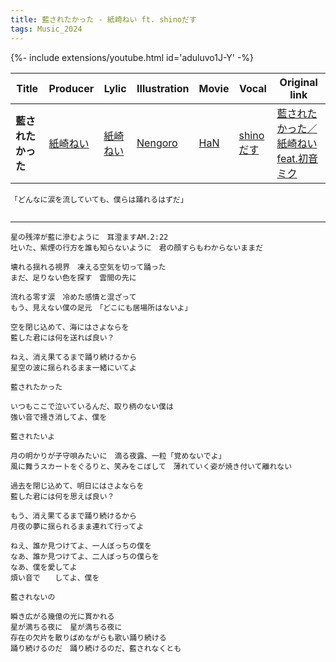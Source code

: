 ```yaml
---
title: 藍されたかった - 紙崎ねい ft. shinoだす
tags: Music_2024
--- 
```


<!--more-->

{%- include extensions/youtube.html id='aduluvo1J-Y' -%}

| Title | Producer | Lylic | Illustration | Movie | Vocal | Original link |
| --- | --- | --- | --- | --- | --- | --- |
|**藍されたかった** | [紙崎ねい](https://www.youtube.com/@kamisaki_nei)|[紙崎ねい](https://www.youtube.com/@kamisaki_nei) | [Nengoro](https://www.pixiv.net/users/17548864) | [HaN](https://twitter.com/HaN_MOVIE_) | [shinoだす](https://www.youtube.com/@iamsgra) | [藍されたかった／紙崎ねい feat.初音ミク](https://www.youtube.com/watch?v=GQMSWiBxXX0)

```
「どんなに涙を流していても、僕らは踊れるはずだ」
  
```

---

```
星の残滓が藍に滲むように　耳澄ますAM.2:22
吐いた、紫煙の行方を誰も知らないように　君の顔すらもわからないままだ

壊れる揺れる視界　凍える空気を切って踊った
まだ、足りない色を探す　雲間の先に

流れる零す涙　冷めた感情と混ざって
もう、見えない僕の足元　「どこにも居場所はないよ」

空を閉じ込めて、海にはさよならを
藍した君には何を送れば良い？

ねえ、消え果てるまで踊り続けるから
星空の波に揺られるまま一緒にいてよ

藍されたかった

いつもここで泣いているんだ、取り柄のない僕は
強い音で掻き消してよ、僕を

藍されたいよ

月の明かりが子守唄みたいに　滴る夜露、一粒「覚めないでよ」
風に舞うスカートをぐるりと、笑みをこぼして　薄れていく姿が焼き付いて離れない

過去を閉じ込めて、明日にはさよならを
藍した君には何を思えば良い？

もう、消え果てるまで踊り続けるから
月夜の夢に揺られるまま連れて行ってよ

ねえ、誰か見つけてよ、一人ぼっちの僕を
なあ、誰か見つけてよ、二人ぼっちの僕らを
なあ、僕を愛してよ
煩い音で　　してよ、僕を

藍されないの

瞬き広がる幾億の光に貫かれる
星が満ちる夜に　星が満ちる夜に
存在の欠片を散りばめながらも歌い踊り続ける
踊り続けるのだ　踊り続けるのだ、藍されなくとも
```